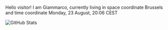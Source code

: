 Hello visitor! I am Giammarco, currently living in space coordinate Brussels and time coordinate Monday, 23 August, 20:06 CEST

![GitHub Stats](https://github-readme-stats.vercel.app/api?username=grcasanova)

